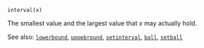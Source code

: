 ```
interval(x)
```

The smallest value and the largest value that *x* may actually hold.

See also: [`lowerbound`](@Ref), [`uppebround`](@ref), [`setinterval`](@ref), [`ball`](@ref), [`setball`](@ref)
